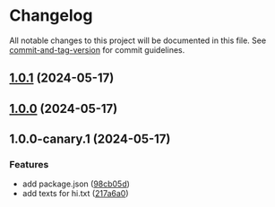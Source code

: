 # Changelog

All notable changes to this project will be documented in this file. See [commit-and-tag-version](https://github.com/absolute-version/commit-and-tag-version) for commit guidelines.

## [1.0.1](https://github.com/myesn/vercel-release-changelog-tests/compare/v1.0.0...v1.0.1) (2024-05-17)

## [1.0.0](https://github.com/myesn/vercel-release-changelog-tests/compare/v1.0.0-canary.1...v1.0.0) (2024-05-17)

## 1.0.0-canary.1 (2024-05-17)


### Features

* add package.json ([98cb05d](https://github.com/myesn/vercel-release-changelog-tests/commit/98cb05d0dbf9c09c6036ac3cb96d9e224a66423a))
* add texts for hi.txt ([217a6a0](https://github.com/myesn/vercel-release-changelog-tests/commit/217a6a0b212c8f5558ec5d54f6adb9a8434efdba))
